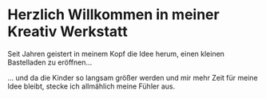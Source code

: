 ---
---

# Herzlich Willkommen in meiner Kreativ Werkstatt

Seit Jahren geistert in meinem Kopf die Idee herum, 
einen kleinen Bastelladen zu eröffnen…

… und da die Kinder so langsam größer werden 
und mir mehr Zeit für meine Idee bleibt,
stecke ich allmählich meine Fühler aus.
